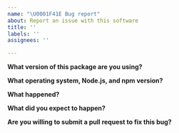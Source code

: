 ```yaml
---
name: "\U0001F41E Bug report"
about: Report an issue with this software
title: ''
labels: ''
assignees: ''

---
```


**What version of this package are you using?**

**What operating system, Node.js, and npm version?**

**What happened?**

**What did you expect to happen?**

**Are you willing to submit a pull request to fix this bug?**
